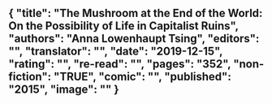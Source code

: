 {
 "title": "The Mushroom at the End of the World: On the Possibility of Life in Capitalist Ruins",
 "authors": "Anna Lowenhaupt Tsing",
 "editors": "",
 "translator": "",
 "date": "2019-12-15",
 "rating": "",
 "re-read": "",
 "pages": "352",
 "non-fiction": "TRUE",
 "comic": "",
 "published": "2015",
 "image": ""
}
---

